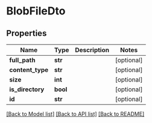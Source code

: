 # BlobFileDto

## Properties
Name | Type | Description | Notes
------------ | ------------- | ------------- | -------------
**full_path** | **str** |  | [optional] 
**content_type** | **str** |  | [optional] 
**size** | **int** |  | [optional] 
**is_directory** | **bool** |  | [optional] 
**id** | **str** |  | [optional] 

[[Back to Model list]](../README.md#documentation-for-models) [[Back to API list]](../README.md#documentation-for-api-endpoints) [[Back to README]](../README.md)


